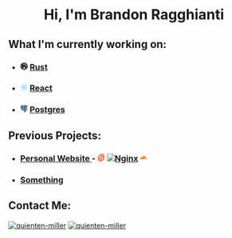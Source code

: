 <h1 align="center">Hi, I'm Brandon Ragghianti</h1>

<h2>What I'm currently working on:</h2>

<ul>
  <li>
    <h3> <img src="https://raw.githubusercontent.com/devicons/devicon/ca28c779441053191ff11710fe24a9e6c23690d6/icons/rust/rust-original.svg" alt="Svelte" width="15" height="15"/> <a href="https://www.rust-lang.org/" target="_blank" rel="noreferrer">Rust</a></h3>
  </li>
  <li>
    <h3> <img src="https://raw.githubusercontent.com/devicons/devicon/ca28c779441053191ff11710fe24a9e6c23690d6/icons/react/react-original.svg" alt="React" width="15" height="15"/> <a href="https://react.dev/" target="_blank" rel="noreferrer">React</a></h3>
  </li>
  <li>
    <h3> <img src="https://raw.githubusercontent.com/devicons/devicon/ca28c779441053191ff11710fe24a9e6c23690d6/icons/postgresql/postgresql-original.svg" alt="Postgres" width="15" height="15"/> <a href="https://www.postgresql.org/" target="_blank" rel="noreferrer">Postgres</a></h3>
  </li>
</ul>

<h2>Previous Projects:</h2>
<ul>
  <li>
    <h3> 
      <a href="https://brandon.ragghianti.org" target="_blank"> Personal Website </a> 
      - 
      <a href="https://svelte.dev/" target="_blank" rel="noreferrer"> <img src="https://raw.githubusercontent.com/devicons/devicon/ca28c779441053191ff11710fe24a9e6c23690d6/icons/svelte/svelte-original.svg" alt="Svelte" width="15" height="15"/></a>
      <a href="https://nginx.org/" target="_blank" rel="noreferrer"> <img src="https://www.myqnap.org/wp-content/uploads/nginx-3628948-3030173-1.png" alt="Nginx" width="15" height="15"/></a>
      <a href="https://www.cloudflare.com/" target="_blank" rel="noreferrer"> <img src="https://raw.githubusercontent.com/devicons/devicon/ca28c779441053191ff11710fe24a9e6c23690d6/icons/cloudflare/cloudflare-original.svg" alt="Nginx" width="15" height="15"/></a>
    </h3>
  </li>
  <li>
    <h3> 
      <a href="https://brandon.ragghianti.org" target="_blank"> Something </a> 
    </h3>
  </li>
</ul>

<h2>Contact Me:</h2>
<a href="mailto:brandonragghianti@gmail.com" target="_blank"><img align="center" src="https://upload.wikimedia.org/wikipedia/commons/thumb/7/7e/Gmail_icon_%282020%29.svg/512px-Gmail_icon_%282020%29.svg.png?20221017173631" alt="quienten-miller" height="30" width="40" /></a>
<a href="https://www.linkedin.com/in/brandon-ragghianti-126448299/" target="_blank"><img align="center" src="https://raw.githubusercontent.com/rahuldkjain/github-profile-readme-generator/master/src/images/icons/Social/linked-in-alt.svg" alt="quienten-miller" height="30" width="40" /></a>
